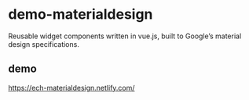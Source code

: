 # demo-materialdesign
Reusable widget components written in vue.js, built to Google’s material design specifications.

## demo
https://ech-materialdesign.netlify.com/
